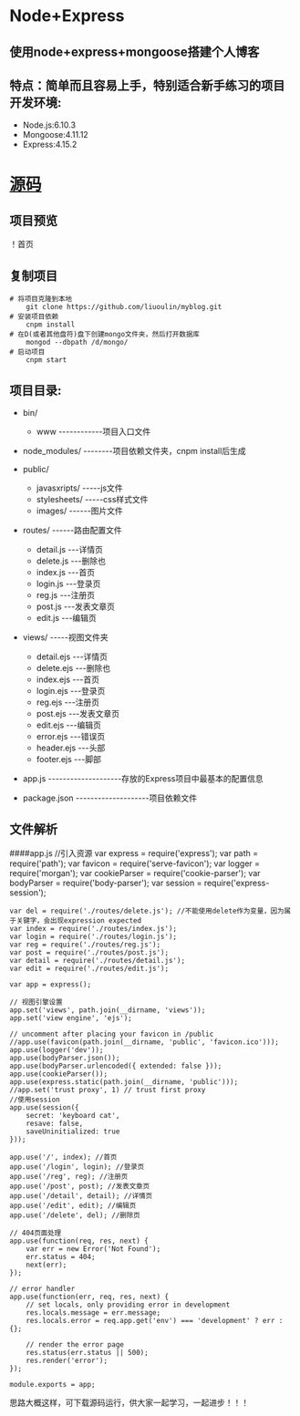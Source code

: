 Node+Express
============
使用node+express+mongoose搭建个人博客
-----------------------------------
特点：简单而且容易上手，特别适合新手练习的项目
开发环境:
------------
* Node.js:6.10.3
* Mongoose:4.11.12
* Express:4.15.2


[源码](https://github.com/liuoulin/myblog)
====

项目预览
-------

！[]()首页


复制项目
-------
	# 将项目克隆到本地
	    git clone https://github.com/liuoulin/myblog.git
	# 安装项目依赖
	    cnpm install
	# 在D(或者其他盘符)盘下创建mongo文件夹，然后打开数据库
		mongod --dbpath /d/mongo/
	# 启动项目
	    cnpm start

项目目录:
--------

* bin/

	+ www ------------项目入口文件
	
* node_modules/ --------项目依赖文件夹，cnpm install后生成

* public/

	+ javasxripts/ -----js文件
	+ stylesheets/ -----css样式文件
	+ images/ ------图片文件

* routes/ ------路由配置文件
	+ detail.js ---详情页
	+ delete.js ---删除也
	+ index.js ---首页
	+ login.js ---登录页
	+ reg.js ---注册页
	+ post.js ---发表文章页
	+ edit.js ---编辑页
	
* views/ -----视图文件夹
	+ detail.ejs ---详情页
	+ delete.ejs ---删除也
	+ index.ejs ---首页
	+ login.ejs ---登录页
	+ reg.ejs ---注册页
	+ post.ejs ---发表文章页
	+ edit.ejs ---编辑页
	+ error.ejs ---错误页
	+ header.ejs ---头部
	+ footer.ejs ---脚部

* app.js --------------------存放的Express项目中最基本的配置信息

* package.json --------------------项目依赖文件

文件解析
-------
####app.js
	//引入资源
	var express = require('express');
	var path = require('path');
	var favicon = require('serve-favicon');
	var logger = require('morgan');
	var cookieParser = require('cookie-parser');
	var bodyParser = require('body-parser');
	var session = require('express-session');
	
	var del = require('./routes/delete.js'); //不能使用delete作为变量，因为属于关键字，会出现expression expected
	var index = require('./routes/index.js');
	var login = require('./routes/login.js');
	var reg = require('./routes/reg.js');
	var post = require('./routes/post.js');
	var detail = require('./routes/detail.js');
	var edit = require('./routes/edit.js');
	
	var app = express();
	
	// 视图引擎设置
	app.set('views', path.join(__dirname, 'views'));
	app.set('view engine', 'ejs');
	
	// uncomment after placing your favicon in /public
	//app.use(favicon(path.join(__dirname, 'public', 'favicon.ico')));
	app.use(logger('dev'));
	app.use(bodyParser.json());
	app.use(bodyParser.urlencoded({ extended: false }));
	app.use(cookieParser());
	app.use(express.static(path.join(__dirname, 'public')));
	//app.set('trust proxy', 1) // trust first proxy 
	//使用session
	app.use(session({
	    secret: 'keyboard cat',
	    resave: false,
	    saveUninitialized: true
	}));
	
	app.use('/', index); //首页
	app.use('/login', login); //登录页
	app.use('/reg', reg); //注册页
	app.use('/post', post); //发表文章页
	app.use('/detail', detail); //详情页
	app.use('/edit', edit); //编辑页
	app.use('/delete', del); //删除页
	
	// 404页面处理
	app.use(function(req, res, next) {
	    var err = new Error('Not Found');
	    err.status = 404;
	    next(err);
	});
	
	// error handler
	app.use(function(err, req, res, next) {
	    // set locals, only providing error in development
	    res.locals.message = err.message;
	    res.locals.error = req.app.get('env') === 'development' ? err : {};
	
	    // render the error page
	    res.status(err.status || 500);
	    res.render('error');
	});
	
	module.exports = app;

思路大概这样，可下载源码运行，供大家一起学习，一起进步！！！

		